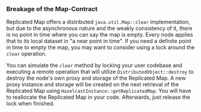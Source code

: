 
### Breakage of the Map-Contract

Replicated Map offers a distributed `java.util.Map::clear` implementation, but due to the asynchronous nature and the
weakly consistency of it, there is no point in time where you can say the map is empty. Every node
applies that to its local dataset in "a near point in time".
If you need a definite point in time to empty the map, you may want to consider using a lock around the `clear` operation.

You can simulate the `clear` method by locking your user codebase and executing a remote operation that will
utilize `DistributedObject::destroy` to destroy the node's own proxy and storage of the Replicated Map. A new proxy instance
and storage will be created on the next retrieval of the Replicated Map using `HazelcastInstance::getReplicatedMap`.
You will have to reallocate the Replicated Map in your code. Afterwards, just release the lock when finished.
